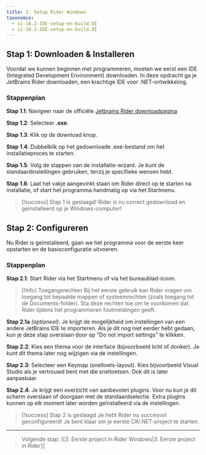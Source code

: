 ```yaml
---
title: 2. Setup Rider Windows
taxonomie:
  - ii-18.2-IDE-setup-en-build.OI
  - ii-18.3-IDE-setup-en-build.OI
---
```


## Stap 1: Downloaden & Installeren
Voordat we kunnen beginnen met programmeren, moeten we eerst een IDE (Integrated Development Environment) downloaden. In deze opdracht ga je JetBrains Rider downloaden, een krachtige IDE voor .NET-ontwikkeling.

### Stappenplan

**Stap 1.1**: Navigeer naar de officiële [Jetbrains Rider downloadpagina](https://www.jetbrains.com/rider/download/#section=windows)

**Stap 1.2**: Selecteer **.exe**.

**Stap 1.3**: Klik op de download knop.

**Stap 1.4**: Dubbelklik op het gedownloade .exe-bestand om het installatieproces te starten.

**Stap 1.5**: Volg de stappen van de installatie-wizard. Je kunt de standaardinstellingen gebruiken, tenzij je specifieke wensen hebt.

**Stap 1.6**: Laat het vakje aangevinkt staan om Rider direct op te starten na installatie, of start het programma handmatig op via het Startmenu.

> [!success] Stap 1 is geslaagd!
> Rider is nu correct gedownload en geïnstalleerd op je Windows-computer!

## Stap 2: Configureren
Nu Rider is geïnstalleerd, gaan we het programma voor de eerste keer opstarten en de basisconfiguratie uitvoeren.

### Stappenplan

**Stap 2.1**: Start Rider via het Startmenu of via het bureaublad-icoon.

> [!info] Toegangsrechten
> Bij het eerste gebruik kan Rider vragen om toegang tot bepaalde mappen of systeemrechten (zoals toegang tot de Documents-folder). Sta deze rechten toe om te voorkomen dat Rider tijdens het programmeren foutmeldingen geeft.

**Stap 2.1a** *(optioneel)*: Je krijgt de mogelijkheid om instellingen van een andere JetBrains IDE te importeren. Als je dit nog niet eerder hebt gedaan, kun je deze stap overslaan door op "Do not import settings" te klikken.

**Stap 2.2**: Kies een thema voor de interface (bijvoorbeeld licht of donker). Je kunt dit thema later nog wijzigen via de instellingen.

**Stap 2.3**: Selecteer een Keymap (sneltoets-layout). Kies bijvoorbeeld Visual Studio als je vertrouwd bent met die sneltoetsen. Ook dit is later aanpasbaar.

**Stap 2.4**: Je krijgt een overzicht van aanbevolen plugins. Voor nu kun je dit scherm overslaan of doorgaan met de standaardselectie. Extra plugins kunnen op elk moment later worden geïnstalleerd via de instellingen.

> [!success] Stap 2 is geslaagd
> Je hebt Rider nu succesvol geconfigureerd! Je bent klaar om je eerste C#/.NET-project te starten.

---

> Volgende stap: [[3. Eerste project in Rider Windows|3. Eerste project in Rider]]
